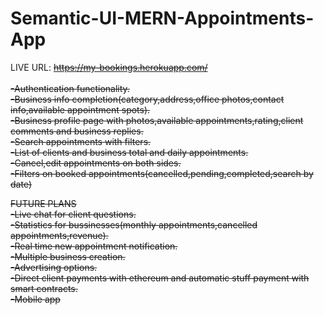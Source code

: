 # Semantic-UI-MERN-Appointments-App
LIVE URL: <strike>https://my-bookings.herokuapp.com/<strike/><br/><br/>
-Authentication functionality.<br/>
-Business info completion(category,address,office photos,contact info,available appointment spots).</br>
-Business profile page with photos,available appointments,rating,client comments and business replies.</br>
-Search appointments with filters.</br>
-List of clients and business total and daily appointments.</br>
-Cancel,edit appointments on both sides.</br>
-Filters on booked appointments(cancelled,pending,completed,search by date)

FUTURE PLANS</br>
-Live chat for client questions.</br>
-Statistics for bussinesses(monthly appointments,cancelled appointments,revenue).</br>
-Real time new appointment notification.</br>
-Multiple business creation.</br>
-Advertising options.</br>
-Direct client payments with ethereum and automatic stuff payment with smart contracts.</br>
-Mobile app
